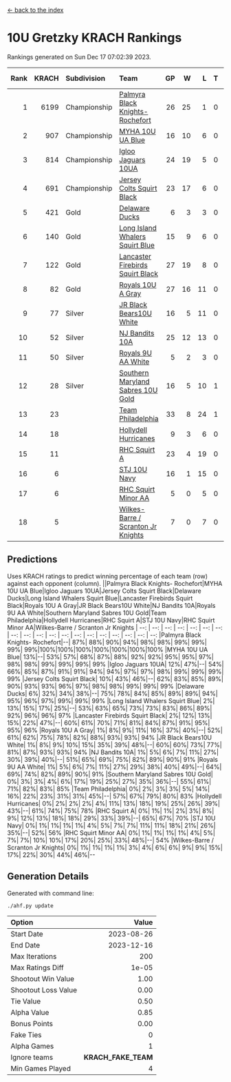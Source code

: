[<- back to the index](readme.md)
# 10U Gretzky KRACH Rankings
Rankings generated on Sun Dec 17 07:02:39 2023.

Rank|KRACH|Subdivision|Team|GP|W|L|T|OTW|OTL|SoS|Exp Wins|Win Diff
---:|---:|:---|:---|---:|---:|---:|---:|---:|---:|---:|---:|---:
1|6199|Championship|[Palmyra Black Knights- Rochefort](https://gamesheetstats.com/seasons/3659/teams/140260/schedule)|26|25|1|0|0|1|294|25.8|-0.0
2|907|Championship|[MYHA 10U UA Blue](https://gamesheetstats.com/seasons/3659/teams/140258/schedule)|16|10|6|0|0|0|1705|10.8|-0.0
3|814|Championship|[Igloo Jaguars 10UA](https://gamesheetstats.com/seasons/3659/teams/140253/schedule)|24|19|5|0|0|1|497|19.8|-0.0
4|691|Championship|[Jersey Colts Squirt Black](https://gamesheetstats.com/seasons/3659/teams/140254/schedule)|23|17|6|0|1|0|762|17.8|-0.0
5|421|Gold|[Delaware Ducks](https://gamesheetstats.com/seasons/3659/teams/140218/schedule)|6|3|3|0|0|0|2682|3.8|-0.0
6|140|Gold|[Long Island Whalers Squirt Blue](https://gamesheetstats.com/seasons/3659/teams/140257/schedule)|15|9|6|0|0|0|894|9.9|0.0
7|122|Gold|[Lancaster Firebirds Squirt Black](https://gamesheetstats.com/seasons/3659/teams/140256/schedule)|27|19|8|0|2|1|328|19.9|0.0
8|82|Gold|[Royals 10U A Gray](https://gamesheetstats.com/seasons/3659/teams/140262/schedule)|27|16|11|0|1|1|368|16.9|0.0
9|77|Silver|[JR Black Bears10U White](https://gamesheetstats.com/seasons/3659/teams/140255/schedule)|16|5|11|0|1|1|1363|5.9|0.0
10|52|Silver|[NJ Bandits 10A](https://gamesheetstats.com/seasons/3659/teams/140259/schedule)|25|12|13|0|0|1|224|12.9|0.0
11|50|Silver|[Royals 9U AA White](https://gamesheetstats.com/seasons/3659/teams/140225/schedule)|5|2|3|0|0|0|250|2.9|0.0
12|28|Silver|[Southern Maryland Sabres 10U Gold](https://gamesheetstats.com/seasons/3659/teams/140263/schedule)|16|5|10|1|2|0|143|6.4|0.0
13|23||[Team Philadelphia](https://gamesheetstats.com/seasons/3659/teams/140265/schedule)|33|8|24|1|0|2|921|9.4|0.0
14|18||[Hollydell Hurricanes](https://gamesheetstats.com/seasons/3659/teams/140220/schedule)|9|3|6|0|0|0|188|3.9|0.0
15|11||[RHC Squirt A](https://gamesheetstats.com/seasons/3659/teams/140261/schedule)|23|4|19|0|1|0|181|4.9|0.0
16|6||[STJ 10U Navy](https://gamesheetstats.com/seasons/3659/teams/140264/schedule)|16|1|15|0|0|0|1234|1.9|0.0
17|6||[RHC Squirt Minor AA](https://gamesheetstats.com/seasons/3659/teams/140224/schedule)|5|0|5|0|0|0|277|0.9|0.0
18|5||[Wilkes-Barre / Scranton Jr Knights](https://gamesheetstats.com/seasons/3659/teams/140228/schedule)|7|0|7|0|0|0|1604|0.9|0.0

## Predictions
Uses KRACH ratings to predict winning percentage of each team (row) against each opponent (column).
||Palmyra Black Knights- Rochefort|MYHA 10U UA Blue|Igloo Jaguars 10UA|Jersey Colts Squirt Black|Delaware Ducks|Long Island Whalers Squirt Blue|Lancaster Firebirds Squirt Black|Royals 10U A Gray|JR Black Bears10U White|NJ Bandits 10A|Royals 9U AA White|Southern Maryland Sabres 10U Gold|Team Philadelphia|Hollydell Hurricanes|RHC Squirt A|STJ 10U Navy|RHC Squirt Minor AA|Wilkes-Barre / Scranton Jr Knights
| --: | --: | --: | --: | --: | --: | --: | --: | --: | --: | --: | --: | --: | --: | --: | --: | --: | --: | --: 
|Palmyra Black Knights- Rochefort|--| 87%| 88%| 90%| 94%| 98%| 98%| 99%| 99%| 99%| 99%|100%|100%|100%|100%|100%|100%|100%
|MYHA 10U UA Blue| 13%|--| 53%| 57%| 68%| 87%| 88%| 92%| 92%| 95%| 95%| 97%| 98%| 98%| 99%| 99%| 99%| 99%
|Igloo Jaguars 10UA| 12%| 47%|--| 54%| 66%| 85%| 87%| 91%| 91%| 94%| 94%| 97%| 97%| 98%| 99%| 99%| 99%| 99%
|Jersey Colts Squirt Black| 10%| 43%| 46%|--| 62%| 83%| 85%| 89%| 90%| 93%| 93%| 96%| 97%| 98%| 98%| 99%| 99%| 99%
|Delaware Ducks|  6%| 32%| 34%| 38%|--| 75%| 78%| 84%| 85%| 89%| 89%| 94%| 95%| 96%| 97%| 99%| 99%| 99%
|Long Island Whalers Squirt Blue|  2%| 13%| 15%| 17%| 25%|--| 53%| 63%| 65%| 73%| 73%| 83%| 86%| 89%| 92%| 96%| 96%| 97%
|Lancaster Firebirds Squirt Black|  2%| 12%| 13%| 15%| 22%| 47%|--| 60%| 61%| 70%| 71%| 81%| 84%| 87%| 91%| 95%| 95%| 96%
|Royals 10U A Gray|  1%|  8%|  9%| 11%| 16%| 37%| 40%|--| 52%| 61%| 62%| 75%| 78%| 82%| 88%| 93%| 93%| 94%
|JR Black Bears10U White|  1%|  8%|  9%| 10%| 15%| 35%| 39%| 48%|--| 60%| 60%| 73%| 77%| 81%| 87%| 93%| 93%| 94%
|NJ Bandits 10A|  1%|  5%|  6%|  7%| 11%| 27%| 30%| 39%| 40%|--| 51%| 65%| 69%| 75%| 82%| 89%| 90%| 91%
|Royals 9U AA White|  1%|  5%|  6%|  7%| 11%| 27%| 29%| 38%| 40%| 49%|--| 64%| 69%| 74%| 82%| 89%| 90%| 91%
|Southern Maryland Sabres 10U Gold|  0%|  3%|  3%|  4%|  6%| 17%| 19%| 25%| 27%| 35%| 36%|--| 55%| 61%| 71%| 82%| 83%| 85%
|Team Philadelphia|  0%|  2%|  3%|  3%|  5%| 14%| 16%| 22%| 23%| 31%| 31%| 45%|--| 57%| 67%| 79%| 80%| 83%
|Hollydell Hurricanes|  0%|  2%|  2%|  2%|  4%| 11%| 13%| 18%| 19%| 25%| 26%| 39%| 43%|--| 61%| 74%| 75%| 78%
|RHC Squirt A|  0%|  1%|  1%|  2%|  3%|  8%|  9%| 12%| 13%| 18%| 18%| 29%| 33%| 39%|--| 65%| 67%| 70%
|STJ 10U Navy|  0%|  1%|  1%|  1%|  1%|  4%|  5%|  7%|  7%| 11%| 11%| 18%| 21%| 26%| 35%|--| 52%| 56%
|RHC Squirt Minor AA|  0%|  1%|  1%|  1%|  1%|  4%|  5%|  7%|  7%| 10%| 10%| 17%| 20%| 25%| 33%| 48%|--| 54%
|Wilkes-Barre / Scranton Jr Knights|  0%|  1%|  1%|  1%|  1%|  3%|  4%|  6%|  6%|  9%|  9%| 15%| 17%| 22%| 30%| 44%| 46%|--

## Generation Details

Generated with command line:
```
./ahf.py update
```

| Option | Value |
| :----- | ----: |
| Start Date | 2023-08-26 |
| End Date | 2023-12-16 |
| Max Iterations | 200 |
| Max Ratings Diff | 1e-05 |
| Shootout Win Value | 1.00 |
| Shootout Loss Value | 0.00 |
| Tie Value | 0.50 |
| Alpha Value | 0.85 |
| Bonus Points | 0.00 |
| Fake Ties | 0 |
| Alpha Games | 1 |
| Ignore teams | __KRACH_FAKE_TEAM__ |
| Min Games Played | 4 |

